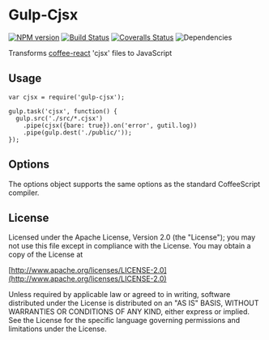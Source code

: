 # Gulp-Cjsx

[![NPM version][npm-image]][npm-url] [![Build Status][travis-image]][travis-url] [![Coveralls Status][coveralls-image]][coveralls-url] ![Dependencies][dependencies-image]

Transforms [coffee-react][coffee-react] 'cjsx' files to JavaScript

[coffee-react]: https://github.com/jsdf/coffee-react

## Usage

```
var cjsx = require('gulp-cjsx');

gulp.task('cjsx', function() {
  gulp.src('./src/*.cjsx')
    .pipe(cjsx({bare: true}).on('error', gutil.log))
    .pipe(gulp.dest('./public/'));
});
```

## Options

The options object supports the same options as the standard CoffeeScript compiler.

## License

Licensed under the Apache License, Version 2.0 (the "License");
you may not use this file except in compliance with the License.
You may obtain a copy of the License at

   [http://www.apache.org/licenses/LICENSE-2.0](http://www.apache.org/licenses/LICENSE-2.0)

Unless required by applicable law or agreed to in writing, software
distributed under the License is distributed on an "AS IS" BASIS,
WITHOUT WARRANTIES OR CONDITIONS OF ANY KIND, either express or implied.
See the License for the specific language governing permissions and
limitations under the License.

[npm-url]: https://npmjs.org/package/gulp-cjsx
[npm-image]: http://img.shields.io/npm/v/gulp-cjsx.svg

[travis-url]: https://travis-ci.org/mtscout6/gulp-cjsx
[travis-image]: https://travis-ci.org/mtscout6/gulp-cjsx.svg?branch=master

[coveralls-url]: https://coveralls.io/r/mtscout6/gulp-cjsx
[coveralls-image]: https://img.shields.io/coveralls/mtscout6/gulp-cjsx.svg?branch=master

[dependencies-image]: https://david-dm.org/mtscout6/gulp-cjsx.png
